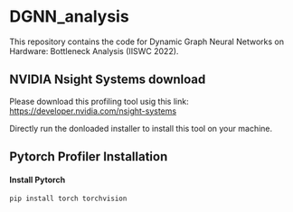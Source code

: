 # DGNN_analysis
This repository contains the code for Dynamic Graph Neural Networks on Hardware: Bottleneck Analysis (IISWC 2022).

## NVIDIA Nsight Systems download

Please download this profiling tool usig this link: https://developer.nvidia.com/nsight-systems

Directly run the donloaded installer to install this tool on your machine.

## Pytorch Profiler Installation

#### Install Pytorch

```{bash}
pip install torch torchvision
```
